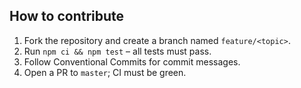 ## How to contribute

1. Fork the repository and create a branch named `feature/<topic>`.
2. Run `npm ci && npm test` – all tests must pass.
3. Follow Conventional Commits for commit messages.
4. Open a PR to `master`; CI must be green.
